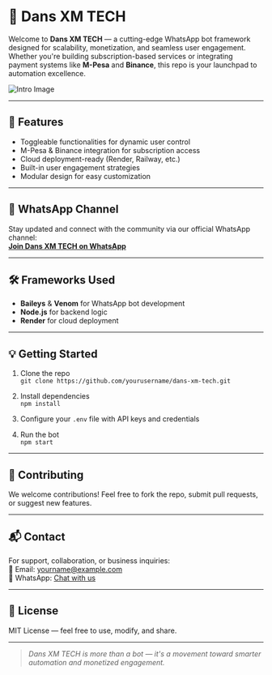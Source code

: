 # 🧠 Dans XM TECH

Welcome to **Dans XM TECH** — a cutting-edge WhatsApp bot framework designed for scalability, monetization, and seamless user engagement. Whether you're building subscription-based services or integrating payment systems like **M-Pesa** and **Binance**, this repo is your launchpad to automation excellence.

![Intro Image](https://www.linkedin.com/posts/xmodulo_network-virtualization-is-a-networking-technology-activity-7290716722980880385-5k9v) 

---

## 🚀 Features

- Toggleable functionalities for dynamic user control
- M-Pesa & Binance integration for subscription access
- Cloud deployment-ready (Render, Railway, etc.)
- Built-in user engagement strategies
- Modular design for easy customization

---

## 📱 WhatsApp Channel

Stay updated and connect with the community via our official WhatsApp channel:  
**[Join Dans XM TECH on WhatsApp](https://wa.me/254757717976)** <!-- Replace with your actual channel link -->

---

## 🛠 Frameworks Used

- **Baileys** & **Venom** for WhatsApp bot development
- **Node.js** for backend logic
- **Render** for cloud deployment

---

## 💡 Getting Started

1. Clone the repo  
   `git clone https://github.com/yourusername/dans-xm-tech.git`

2. Install dependencies  
   `npm install`

3. Configure your `.env` file with API keys and credentials

4. Run the bot  
   `npm start`

---

## 🤝 Contributing

We welcome contributions! Feel free to fork the repo, submit pull requests, or suggest new features.

---

## 📬 Contact

For support, collaboration, or business inquiries:  
📧 Email: yourname@example.com  
📱 WhatsApp: [Chat with us](https://wa.me/254757717976)

---

## 🧭 License

MIT License — feel free to use, modify, and share.

---

> _Dans XM TECH is more than a bot — it's a movement toward smarter automation and monetized engagement._

